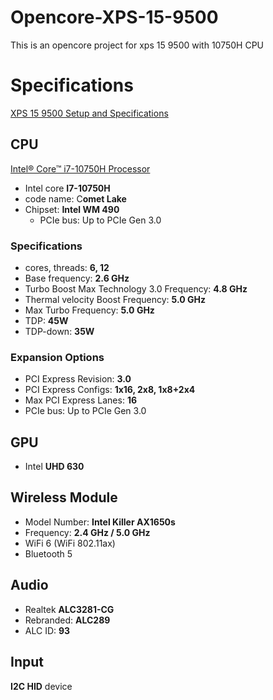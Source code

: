 # Opencore-XPS-15-9500
This is an opencore project for xps 15 9500 with 10750H CPU

# Specifications

[XPS 15 9500 Setup and Specifications](https://www.dell.com/support/manuals/en-sg/xps-15-9500-laptop/xps-15-9500-setup-and-specifications/chipset?guid=guid-642dc450-441c-4a82-894b-f0e48e84c89b&lang=en-us)

## CPU

[Intel® Core™ i7-10750H Processor](https://www.intel.sg/content/www/xa/en/products/sku/201837/intel-core-i710750h-processor-12m-cache-up-to-5-00-ghz/specifications.html)

- Intel core **I7-10750H**
- code name: C**omet Lake**
- Chipset: **Intel WM 490**
    - PCIe bus: Up to PCIe Gen 3.0

### Specifications

- cores, threads: **6, 12**
- Base frequency: **2.6 GHz**
- Turbo Boost Max Technology 3.0 Frequency: **4.8 GHz**
- Thermal velocity Boost Frequency: **5.0 GHz**
- Max Turbo Frequency: **5.0 GHz**
- TDP: **45W**
- TDP-down: **35W**

### Expansion Options

- PCI Express Revision: **3.0**
- PCI Express Configs: **1x16, 2x8, 1x8+2x4**
- Max PCI Express Lanes: **16**
- PCIe bus: Up to PCIe Gen 3.0

## GPU

- Intel **UHD 630**

## Wireless Module

- Model Number: **Intel Killer AX1650s**
- Frequency: **2.4 GHz / 5.0 GHz**
- WiFi 6 (WiFi 802.11ax)
- Bluetooth 5

## Audio

- Realtek **ALC3281-CG**
- Rebranded: **ALC289**
- ALC ID: ****93****

## Input

**I2C HID** device
